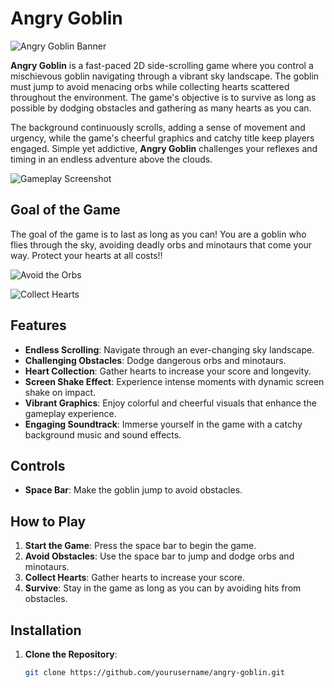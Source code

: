 # Angry Goblin

![Angry Goblin Banner](https://github.com/user-attachments/assets/e3245fc7-0528-44eb-a756-41690ff40b4b)

**Angry Goblin** is a fast-paced 2D side-scrolling game where you control a mischievous goblin navigating through a vibrant sky landscape. The goblin must jump to avoid menacing orbs while collecting hearts scattered throughout the environment. The game's objective is to survive as long as possible by dodging obstacles and gathering as many hearts as you can.

The background continuously scrolls, adding a sense of movement and urgency, while the game's cheerful graphics and catchy title keep players engaged. Simple yet addictive, **Angry Goblin** challenges your reflexes and timing in an endless adventure above the clouds.

![Gameplay Screenshot](https://github.com/user-attachments/assets/a2fca897-afcc-4b06-875c-4c9ca6b1c408)

## Goal of the Game
The goal of the game is to last as long as you can! You are a goblin who flies through the sky, avoiding deadly orbs and minotaurs that come your way. Protect your hearts at all costs!!

![Avoid the Orbs](https://github.com/user-attachments/assets/4584a5ee-320a-4f90-8ee7-e9487f5fd5c3)

![Collect Hearts](https://github.com/user-attachments/assets/dca55961-b32d-438d-9015-7aef71eecf52)

## Features
- **Endless Scrolling**: Navigate through an ever-changing sky landscape.
- **Challenging Obstacles**: Dodge dangerous orbs and minotaurs.
- **Heart Collection**: Gather hearts to increase your score and longevity.
- **Screen Shake Effect**: Experience intense moments with dynamic screen shake on impact.
- **Vibrant Graphics**: Enjoy colorful and cheerful visuals that enhance the gameplay experience.
- **Engaging Soundtrack**: Immerse yourself in the game with a catchy background music and sound effects.

## Controls
- **Space Bar**: Make the goblin jump to avoid obstacles.

## How to Play
1. **Start the Game**: Press the space bar to begin the game.
2. **Avoid Obstacles**: Use the space bar to jump and dodge orbs and minotaurs.
3. **Collect Hearts**: Gather hearts to increase your score.
4. **Survive**: Stay in the game as long as you can by avoiding hits from obstacles.

## Installation
1. **Clone the Repository**: 
   ```bash
   git clone https://github.com/yourusername/angry-goblin.git

